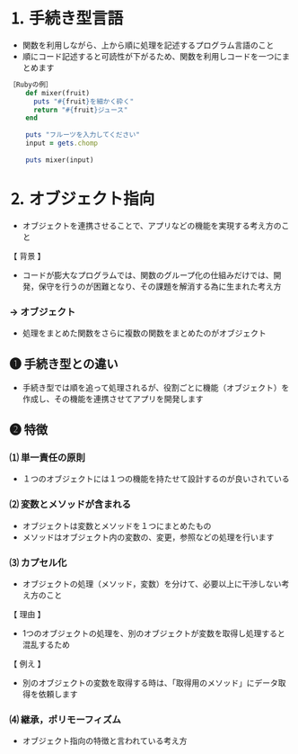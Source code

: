 # ⒈ 手続き型言語
- 関数を利用しながら、上から順に処理を記述するプログラム言語のこと
- 順にコード記述すると可読性が下がるため、関数を利用しコードを一つにまとめます

```ruby
［Rubyの例］
	def mixer(fruit)
	  puts "#{fruit}を細かく砕く"
	  return "#{fruit}ジュース"
	end
	
	puts "フルーツを入力してください"
	input = gets.chomp
	
	puts mixer(input)
```

# ⒉ オブジェクト指向
- オブジェクトを連携させることで、アプリなどの機能を実現する考え方のこと

【 背景 】
- コードが膨大なプログラムでは、関数のグループ化の仕組みだけでは、開発，保守を行うのが困難となり、その課題を解消する為に生まれた考え方

### → オブジェクト
- 処理をまとめた関数をさらに複数の関数をまとめたのがオブジェクト

## ❶ 手続き型との違い
- 手続き型では順を追って処理されるが、役割ごとに機能（オブジェクト）を作成し、その機能を連携させてアプリを開発します

## ❷ **特徴**

### ⑴ 単一責任の原則
- １つのオブジェクトには１つの機能を持たせて設計するのが良いされている

### ⑵ 変数とメソッドが含まれる
- オブジェクトは変数とメソッドを１つにまとめたもの
- メソッドはオブジェクト内の変数の、変更，参照などの処理を行います

### ⑶  カプセル化
- オブジェクトの処理（メソッド，変数）を分けて、必要以上に干渉しない考え方のこと

【 理由 】
- 1つのオブジェクトの処理を、別のオブジェクトが変数を取得し処理すると混乱するため

【 例え 】
- 別のオブジェクトの変数を取得する時は、「取得用のメソッド」にデータ取得を依頼します

### ⑷  継承，ポリモーフィズム
- オブジェクト指向の特徴と言われている考え方
